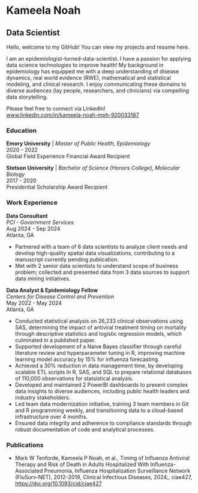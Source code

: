 # Kameela Noah
## Data Scientist

Hello, welcome to my GitHub! You can view my projects and resume here. 

I am an epidemiologist-turned-data-scientist. I have a passion for applying data science technologies to improve health! My background in epidemiology has equipped me with a deep understanding of disease dynamics, real world evidence (RWE), mathematical and statistical modeling, and clinical research. I enjoy communicating these domains to diverse audiences (lay people, researchers, and clinicians) via compelling data storytelling.

Please feel free to connect via LinkedIn!  
www.linkedin.com/in/kameela-noah-mph-920033187

### Education
**Emory University** | *Master of Public Health, Epidemiology*  
2020 - 2022  
Global Field Experience Financial Award Recipient

**Stetson University** | *Bachelor of Science (Honors College), Molecular Biology*  
2017 - 2020  
Presidential Scholarship Award Recipient

### Work Experience
**Data Consultant**  
*PCI - Government Services*  
Aug 2024 - Sep 2024  
Atlanta, GA

- Partnered with a team of 6 data scientists to analyze client needs and develop high-quality spatial data visualizations, contributing to a manuscript currently pending publication.
- Met with 2 senior data scientists to understand scope of business problem; collected and presented data from 3 data sources to support data mining initiatives.

**Data Analyst & Epidemiology Fellow**  
*Centers for Disease Control and Prevention*  
May 2022 - May 2024  
Atlanta, GA

- Conducted statistical analysis on 26,233 clinical observations using SAS, determining the impact of antiviral treatment timing on mortality through descriptive statistics and logistic regression models, which culminated in a published paper.
- Supported development of a Naive Bayes classifier through careful literature review and hyperparameter tuning in R, improving machine learning model accuracy by 15% for influenza forecasting.
- Achieved a 30% reduction in data management time, by developing scalable ETL scripts In R, SAS, and SQL to prepare relational databases of 110,000 observations for statsistical analysis.
- Developed and maintained 2 PowerBI dashboards to present complex data insights to diverse audiences, including public health leaders and industry stakeholders.
- Led team data modernization initiative, training 3 team members in Git and R programming weekly, and transitioning data to a cloud-based infrastructure over 4 months.
- Ensured data integrity and adherence to compliance standards through robust documentation of code and analytical processes.

### Publications

- Mark W Tenforde, Kameela P Noah, et al., Timing of Influenza Antiviral Therapy and Risk of Death in Adults Hospitalized With Influenza-Associated Pneumonia, Influenza Hospitalization Surveillance Network (FluSurv-NET), 2012–2019, Clinical Infectious Diseases, 2024;, ciae427, https://doi.org/10.1093/cid/ciae427

